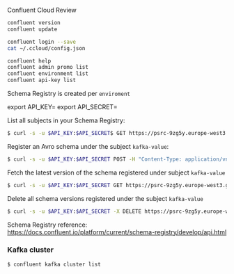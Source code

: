 Confluent Cloud Review

```bash
confluent version
confluent update
```

```bash
confluent login --save
cat ~/.ccloud/config.json
```

```bash
confluent help
confluent admin promo list
confluent environment list
confluent api-key list
```

Schema Registry is created per `enviroment`

export API_KEY=
export API_SECRET=

List all subjects in your Schema Registry:
```bash
$ curl -s -u $API_KEY:$API_SECRET$ GET https://psrc-9zg5y.europe-west3.gcp.confluent.cloud/subjects
```

Register an Avro schema under the subject `kafka-value`:

```bash
$ curl -s -u $API_KEY:$API_SECRET POST -H "Content-Type: application/vnd.schemaregistry.v1+json" https://psrc-9zg5y.europe-west3.gcp.confluent.cloud/subjects/kafka-value/versions --data '{"schema": "{\"type\": \"string\"}", "schemaType": "AVRO" }'
```

Fetch the latest version of the schema registered under subject `kafka-value`

```bash
$ curl -s -u $API_KEY:$API_SECRET GET https://psrc-9zg5y.europe-west3.gcp.confluent.cloud/subjects/kafka-value/versions/latest
```

Delete all schema versions registered under the subject `kafka-value`

```bash
$ curl -s -u $API_KEY:$API_SECRET -X DELETE https://psrc-9zg5y.europe-west3.gcp.confluent.cloud/subjects/kafka-value/
```

Schema Registry reference: https://docs.confluent.io/platform/current/schema-registry/develop/api.html


### Kafka cluster 

```bash
$ confluent kafka cluster list
```

